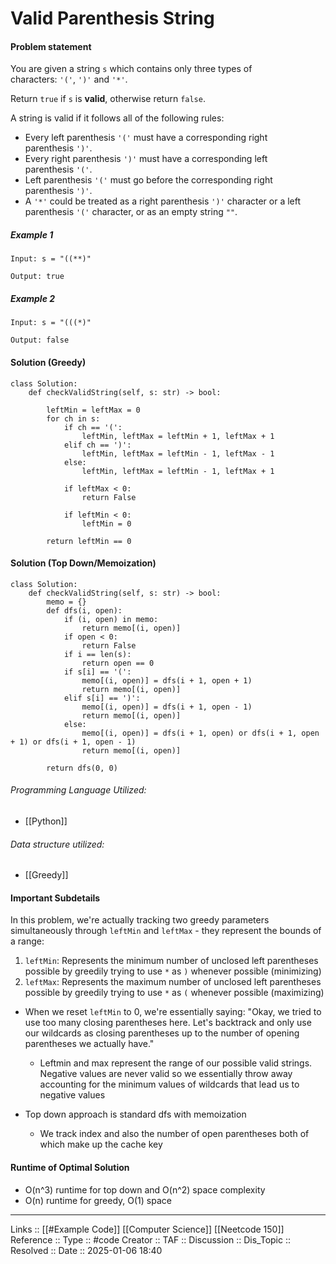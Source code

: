 # Valid Parenthesis String

#### Problem statement

You are given a string `s` which contains only three types of characters: `'('`, `')'` and `'*'`.

Return `true` if `s` is **valid**, otherwise return `false`.

A string is valid if it follows all of the following rules:

- Every left parenthesis `'('` must have a corresponding right parenthesis `')'`.
- Every right parenthesis `')'` must have a corresponding left parenthesis `'('`.
- Left parenthesis `'('` must go before the corresponding right parenthesis `')'`.
- A `'*'` could be treated as a right parenthesis `')'` character or a left parenthesis `'('` character, or as an empty string `""`.
##### Example 1
```
Input: s = "((**)"

Output: true
```
##### Example 2
```
Input: s = "(((*)"

Output: false
```
#### Solution (Greedy)
```
class Solution:
    def checkValidString(self, s: str) -> bool:

        leftMin = leftMax = 0
        for ch in s:
            if ch == '(':
                leftMin, leftMax = leftMin + 1, leftMax + 1
            elif ch == ')':
                leftMin, leftMax = leftMin - 1, leftMax - 1
            else:
                leftMin, leftMax = leftMin - 1, leftMax + 1
  
            if leftMax < 0:
                return False

            if leftMin < 0:
                leftMin = 0

        return leftMin == 0
```


#### Solution (Top Down/Memoization)
```
class Solution:
    def checkValidString(self, s: str) -> bool:
        memo = {}
        def dfs(i, open):
            if (i, open) in memo:
                return memo[(i, open)]
            if open < 0:
                return False
            if i == len(s):
                return open == 0
            if s[i] == '(':
                memo[(i, open)] = dfs(i + 1, open + 1)
                return memo[(i, open)]
            elif s[i] == ')':
                memo[(i, open)] = dfs(i + 1, open - 1)
                return memo[(i, open)]
            else:
                memo[(i, open)] = dfs(i + 1, open) or dfs(i + 1, open + 1) or dfs(i + 1, open - 1)
                return memo[(i, open)]

        return dfs(0, 0)
```
###### Programming Language Utilized:

- [[Python]]
###### Data structure utilized:

- [[Greedy]]
#### Important Subdetails

In this problem, we're actually tracking two greedy parameters simultaneously through `leftMin` and `leftMax` - they represent the bounds of a range:

1. `leftMin`: Represents the minimum number of unclosed left parentheses possible by greedily trying to use `*` as `)` whenever possible (minimizing)
2. `leftMax`: Represents the maximum number of unclosed left parentheses possible by greedily trying to use `*` as `(` whenever possible (maximizing)

- When we reset `leftMin` to 0, we're essentially saying: "Okay, we tried to use too many closing parentheses here. Let's backtrack and only use our wildcards as closing parentheses up to the number of opening parentheses we actually have."
	- Leftmin and max represent the range of our possible valid strings. Negative values are never valid so we essentially throw away accounting for the minimum values of wildcards that lead us to negative values

- Top down approach is standard dfs with memoization
	- We track index and also the number of open parentheses both of which make up the cache key


#### Runtime of Optimal Solution
- O(n^3) runtime for top down and O(n^2) space complexity
- O(n) runtime for greedy, O(1) space
---
Links :: [[#Example Code]] [[Computer Science]] [[Neetcode 150]]
Reference ::
Type :: #code
Creator ::
TAF ::
Discussion ::
Dis_Topic :: 
Resolved ::
Date :: 2025-01-06 18:40
